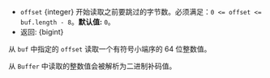<!-- YAML
added:
 - v12.0.0
 - v10.20.0
-->

* `offset` {integer} 开始读取之前要跳过的字节数。必须满足：`0 <= offset <= buf.length - 8`。**默认值:** `0`。
* 返回: {bigint}

从 `buf` 中指定的 `offset` 读取一个有符号小端序的 64 位整数值。

从 `Buffer` 中读取的整数值会被解析为二进制补码值。

